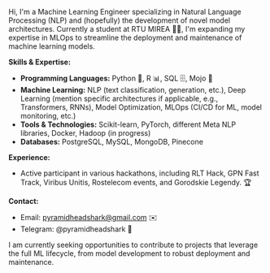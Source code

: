 Hi, I'm a Machine Learning Engineer specializing in Natural Language Processing (NLP) and (hopefully) the development of novel model architectures.
Currently a student at RTU MIREA 👨‍🎓, I'm expanding my expertise in MLOps to streamline the deployment and maintenance of machine learning models.

**Skills & Expertise:**

* **Programming Languages:** Python 🐍, R 📊, SQL 🗄️, Mojo 🚀
* **Machine Learning:** NLP (text classification, generation, etc.), Deep Learning (mention specific architectures if applicable, e.g., Transformers, RNNs), Model Optimization,  MLOps (CI/CD for ML, model monitoring, etc.)
* **Tools & Technologies:** Scikit-learn, PyTorch, different Meta NLP libraries, Docker, Hadoop (in progress)
* **Databases:**  PostgreSQL, MySQL, MongoDB, Pinecone


**Experience:**

* Active participant in various hackathons, including RLT Hack, GPN Fast Track, Viribus Unitis, Rostelecom events, and Gorodskie Legendy.  🏆


**Contact:**

* Email: pyramidheadshark@gmail.com ✉️
* Telegram: @pyramidheadshark 🤖


I am currently seeking opportunities to contribute to projects that leverage the full ML lifecycle, from model development to robust deployment and maintenance.
